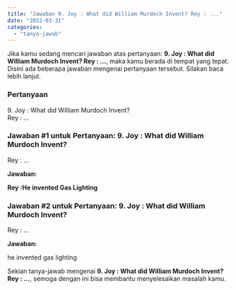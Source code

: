 ```yaml
---
title: "Jawaban 9. Joy : What did William Murdoch Invent? Rey : ...​"
date: "2022-03-31"
categories: 
  - "tanya-jawab"
---
```


Jika kamu sedang mencari jawaban atas pertanyaan: **9\. Joy : What did William Murdoch Invent? Rey : ...​**, maka kamu berada di tempat yang tepat. Disini ada beberapa jawaban mengenai pertanyaan tersebut. Silakan baca lebih lanjut.

### Pertanyaan

9\. Joy : What did William Murdoch Invent?  
Rey : ...​

### Jawaban #1 untuk Pertanyaan: 9. Joy : What did William Murdoch Invent?  
Rey : ...​

**Jawaban:**

**Rey :He invented Gas Lighting**

### Jawaban #2 untuk Pertanyaan: 9. Joy : What did William Murdoch Invent?  
Rey : ...​

**Jawaban:**

he invented gas lighting

Sekian tanya-jawab mengenai **9\. Joy : What did William Murdoch Invent? Rey : ...​**, semoga dengan ini bisa membantu menyelesaikan masalah kamu.
